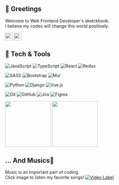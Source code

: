 ## **👋 Greetings**
Welcome to Web Frontend Developer's sketckbook.<br/>
I believe my codes will change this world positively.
<div display="flex">
  <img style="height: 25px" src="https://img.shields.io/badge/amalilith97@gmail.com-6666FF?style=flat-square"/>
  <a href="https://gentle-tenor-9e0.notion.site/Front-End-Dev-48b63f8bdbbd46e7a13e5059edf63e46?pvs=4"> 
    <img style="height:25px" src="https://img.shields.io/badge/Portfolio-000000?style=for-the-badge&logo=Notion&logoColor=white"/>
  </a>
</div>

## **🔩 Tech & Tools**
![JavaScript](https://img.shields.io/badge/javascript-F7DF1E.svg?style=for-the-badge&logo=javascript&logoColor=black)
![TypeScript](https://img.shields.io/badge/typescript-3178C6.svg?style=for-the-badge&logo=typescript&logoColor=black)
![React](https://img.shields.io/badge/react-61DAFB.svg?style=for-the-badge&logo=react&logoColor=black)
![Redux](https://img.shields.io/badge/redux-764ABC.svg?style=for-the-badge&logo=redux&logoColor=white)

![SASS](https://img.shields.io/badge/SASS-hotpink.svg?style=for-the-badge&logo=SASS&logoColor=white)
![Bootstrap](https://img.shields.io/badge/bootstrap-7952B3?style=for-the-badge&logo=bootstrap&logoColor=white)
![Mui](https://img.shields.io/badge/mui-D3D3D3?style=for-the-badge&logo=MUI&logoColor=#007FFF)

![Python](https://img.shields.io/badge/python-3670A0?style=for-the-badge&logo=python&logoColor=ffdd54) 
![Django](https://img.shields.io/badge/django-%23092E20.svg?style=for-the-badge&logo=django&logoColor=white) 
![Vue.js](https://img.shields.io/badge/vue.js-4FC08D?style=for-the-badge&logo=vue.js&logoColor=white)

![Git](https://img.shields.io/badge/git-%23F05033.svg?style=for-the-badge&logo=git&logoColor=white) 
![GitHub](https://img.shields.io/badge/github-%23121011.svg?style=for-the-badge&logo=github&logoColor=white) 
![Jira](https://img.shields.io/badge/Jira-0052CC.svg?style=for-the-badge&logo=Jira&logoColor=white)
![Figma](https://img.shields.io/badge/Figma-F24E1E?style=for-the-badge&logo=figma&logoColor=white)

<div align="left">
  <img style="height: 150px" src="https://github-readme-stats.vercel.app/api?username=Rlack97&show_icons=true&theme=swift">
    <img style="height: 150px" src="https://github-readme-stats.vercel.app/api/top-langs/?username=Rlack97&layout=compact&theme=swift">
</div>


## **... And Musics🎵**
Music is an important part of coding. <br/>
Click image to listen my favorite songs!
[![Video Label](https://e0.pxfuel.com/wallpapers/992/188/desktop-wallpaper-bass-future-bass.jpg)](https://youtu.be/i1U9LM4Fip0?si=xLMsrPggLZzzhmes)
